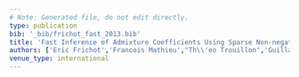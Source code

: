 ```yaml
---
# Note: Generated file, do not edit directly.
type: publication
bib: '_bib/frichot_fast_2013.bib'
title: 'Fast Inference of Admixture Coefficients Using Sparse Non-negative Matrix Factorization Algorithms'
authors: ['Eric Frichot','Francois Mathieu',"Th\\'eo Trouillon",'Guillaume Bouchard','Olivier Francois']
venue_type: international
---
```

